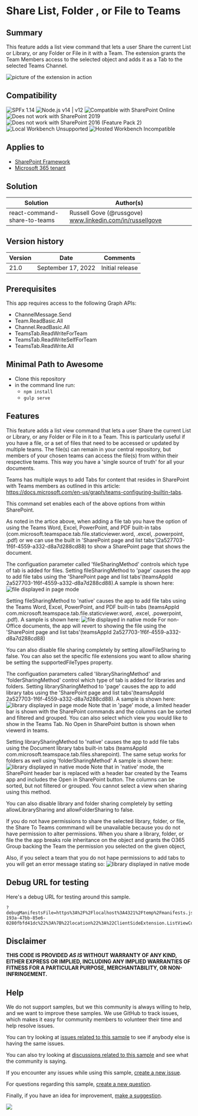 # Share List, Folder , or File to Teams


## Summary

This feature adds a list view command that lets a user Share the current List or Library, or any Folder or File in it with a Team. The extension grants the Team Members access to the selected object and adds it as a Tab to the selected Teams Channel.

![picture of the extension in action](assets/preview.png)


## Compatibility

![SPFx 1.14](https://img.shields.io/badge/SPFx-1.14-green.svg)
![Node.js v14 | v12](https://img.shields.io/badge/Node.js-v14%20%7C%20v12-green.svg)
![Compatible with SharePoint Online](https://img.shields.io/badge/SharePoint%20Online-Compatible-green.svg)
![Does not work with SharePoint 2019](https://img.shields.io/badge/SharePoint%20Server%202019-Incompatible-red.svg "SharePoint Server 2019 requires SPFx 1.4.1 or lower")
![Does not work with SharePoint 2016 (Feature Pack 2)](https://img.shields.io/badge/SharePoint%20Server%202016%20(Feature%20Pack%202)-Incompatible-red.svg "SharePoint Server 2016 Feature Pack 2 requires SPFx 1.1")
![Local Workbench Unsupported](https://img.shields.io/badge/Local%20Workbench-Unsupported-red.svg "Local workbench is no longer available as of SPFx 1.13 and above")
![Hosted Workbench Incompatible](https://img.shields.io/badge/Hosted%20Workbench-Incompatible-red.svg "Does not work with hosted workbench")

## Applies to

* [SharePoint Framework](https://docs.microsoft.com/sharepoint/dev/spfx/sharepoint-framework-overview)
* [Microsoft 365 tenant](https://docs.microsoft.com/sharepoint/dev/spfx/set-up-your-developer-tenant)



## Solution

Solution|Author(s)
--------|---------
react-command-share-to-teams |Russell Gove (@russgove) www.linkedin.com/in/russellgove

## Version history

Version|Date|Comments
-------|----|--------
21.0|September 17, 2022|Initial release

## Prerequisites

This app requires access to the following Graph APIs:
 
 * ChannelMessage.Send
 * Team.ReadBasic.All
 * Channel.ReadBasic.All
 * TeamsTab.ReadWriteForTeam
 * TeamsTab.ReadWriteSelfForTeam
 * TeamsTab.ReadWrite.All
 


## Minimal Path to Awesome

* Clone this repository
* in the command line run:
  * `npm install`
  * `gulp serve`


## Features

This feature adds a list view command that lets a user Share the current List or Library, or any Folder or File in it to a Team. 
This is particularly useful if you have a file, or a set of files that need to be accessed or updated by multiple teams. The file(s)
can remain in your central repository, but members of your chosen teams can access the file(s) from within their respective teams. This way you have a 'single source of truth' for all your documents.

Teams has multiple ways to add Tabs for  content that resides in SharePoint with Teams members as outlined in this article: https://docs.microsoft.com/en-us/graph/teams-configuring-builtin-tabs.

This command set enables each of the above  options from within SharePoint.

As noted in the artice above, when adding a file tab you have the option of using the Teams Word, Excel, PowerPoint, and PDF built-in tabs (com.microsoft.teamspace.tab.file.staticviewer.word, .excel, .powerpoint, .pdf) or we can use the built in  'SharePoint page and list tabs'(2a527703-1f6f-4559-a332-d8a7d288cd88) to show a SharePoint page that shows the document.

The configuation parameter called 'fileSharingMethod' controls which type of tab is added for files. Setting fileSharingMethod to 'page' causes the app to add file tabs using the 'SharePoint page and list tabs'(teamsAppId 2a527703-1f6f-4559-a332-d8a7d288cd88).A sample is shown here:
![file displayed in page mode](assets/filepage.png)

Setting fileSharingMethod to 'native' causes the app to add file tabs using the Teams Word, Excel, PowerPoint, and PDF built-in tabs (teamsAppId com.microsoft.teamspace.tab.file.staticviewer.word, .excel, .powerpoint, .pdf). A sample is shown here:
![file displayed in native mode](assets/filenative.png)
For non-Office documents, the app will revert to showing the file using the 'SharePoint page and list tabs'(teamsAppId 2a527703-1f6f-4559-a332-d8a7d288cd88)


You can also disable file sharing completely by setting allowFileSharing to false. You can also set the specific file extensions you want to allow sharing be setting the supportedFileTypes property.

The configuation parameters called 'librarySharingMethod' and 'folderSharingMethod' control which type of tab is added for libraries and folders. Setting librarySharingMethod to 'page' causes the app to add library tabs using the 'SharePoint page and list tabs'(teamsAppId 2a527703-1f6f-4559-a332-d8a7d288cd88). A sample is shown here:
![library displayed in page mode](assets/librarypage.png)
Note that in 'page' mode, a limited header bar is shown with the SharePoint commands and the columns can be sorted and filtered and grouped. You can also select which view you would like to show in the Teams Tab. No Open in SharePoint button is shown when viewerd in teams.

Setting librarySharingMethod to 'native' causes the app to add file tabs using the Document library tabs built-in tabs (teamsAppId com.microsoft.teamspace.tab.files.sharepoint). The same setup works for folders as well using 'folderSharingMethod'  A sample is shown here:
![library displayed in native mode](assets/libraryNative.png)
Note that in 'native' mode, the SharePoint header bar is replaced with a header bar created by the Teams app and includes the Open in SharePoint button. The columns can be sorted, but not filtered or grouped. You cannot select a 
view when sharing using this method. 


You can also disable library and folder sharing completely by setting allowLibrarySharing and allowFolderSharing to false.

If you do not have permissions to share the selected library, folder, or file, the Share To Teams commmand will be unavailable because you do not have permission to alter permissions. When you share a library, folder, or file the the app breaks role inheritance on the object and grants the O365 Group backing the Team the permission you selected on the given object,

Also, if you select a team that you do not hape permissions to add tabs to you will get an error message stating so:
![library displayed in native mode](assets/noPermissions.png)


## Debug URL for testing

Here's a debug URL for testing around this sample.

```
?debugManifestsFile=https%3A%2F%2Flocalhost%3A4321%2Ftemp%2Fmanifests.js&loadSPFX=true&customActions=%7B%2202b09893-193a-47bb-85e6-0280fbfd41dc%22%3A%7B%22location%22%3A%22ClientSideExtension.ListViewCommandSet.CommandBar%22%2C%22properties%22%3A%7B%22supportedFileTypes%22%3A%22doc%2C+docx%2C+pdf%2C+ppsx%2C+ppt%2C+pptx%2C+jpg%2C+jpeg%2C+png%2C+xls%2C+xlsx%2C+txt%2C+html%2C+gif%2C+aspx%22%2C%22allowListSharing%22%3Atrue%2C%22allowFolderSharing%22%3Atrue%2C%22allowFileSharing%22%3Atrue%2C%22librarySharingMethod%22%3A%22page%22%2C%22folderSharingMethod%22%3A%22page%22%2C%22fileSharingMethod%22%3A%22native%22%7D%7D%7D
```



## Disclaimer

**THIS CODE IS PROVIDED *AS IS* WITHOUT WARRANTY OF ANY KIND, EITHER EXPRESS OR IMPLIED, INCLUDING ANY IMPLIED WARRANTIES OF FITNESS FOR A PARTICULAR PURPOSE, MERCHANTABILITY, OR NON-INFRINGEMENT.**

## Help

We do not support samples, but we this community is always willing to help, and we want to improve these samples. We use GitHub to track issues, which makes it easy for  community members to volunteer their time and help resolve issues.

You can try looking at [issues related to this sample](https://github.com/pnp/sp-dev-fx-extensions/issues?q=label%3Areact-command-share-to-teams) to see if anybody else is having the same issues.

You can also try looking at [discussions related to this sample](https://github.com/pnp/sp-dev-fx-extensions/discussions?discussions_q=label%3Areact-command-share-to-teams) and see what the community is saying.

If you encounter any issues while using this sample, [create a new issue](https://github.com/pnp/sp-dev-fx-extensions/issues/new?assignees=&labels=Needs%3A+Triage+%3Amag%3A%2Ctype%3Abug-suspected&template=bug-report.yml&sample=Yreact-command-share-to-teams&authors=@russgove&title=react-command-share-to-teams%20-%20).

For questions regarding this sample, [create a new question](https://github.com/pnp/sp-dev-fx-extensions/issues/new?assignees=&labels=Needs%3A+Triage+%3Amag%3A%2Ctype%3Abug-suspected&template=question.yml&sample=react-command-share-to-teams&authors=@russgove&title=react-command-share-to-teams%20-%20).

Finally, if you have an idea for improvement, [make a suggestion](https://github.com/pnp/sp-dev-fx-extensions/issues/new?assignees=&labels=Needs%3A+Triage+%3Amag%3A%2Ctype%3Abug-suspected&template=suggestion.yml&sample=react-command-share-to-teams&authors=@russgove&title=react-command-share-to-teams%20-%20).

<img src="https://pnptelemetry.azurewebsites.net/sp-dev-fx-extensions/samples/readme-template" />
